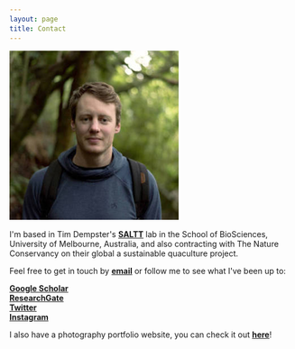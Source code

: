 ```yaml
---
layout: page
title: Contact
---
```

  
![profile](images/forestprofile.jpg)  
  
I'm based in Tim Dempster's [**SALTT**](https://blogs.unimelb.edu.au/saltt) lab in the School of BioSciences, University of Melbourne, Australia, and also contracting with The Nature Conservancy on their global a sustainable quaculture project.
  
Feel free to get in touch by [**email**](luke.barrett@unimelb.edu.au) or follow me to see what I've been up to:  
  
[**Google Scholar**](https://scholar.google.ca/citations?hl=en&pli=1&user=m2VurpgAAAAJ)  
[**ResearchGate**](https://www.researchgate.net/profile/Luke_Barrett)  
[**Twitter**](https://www.twitter.com/LukeBarrettSci)  
[**Instagram**](https://www.instagram.com/barrettphoto/)  
  
I also have a photography portfolio website, you can check it out [**here**](https://lukebarrett.com)!  
  
